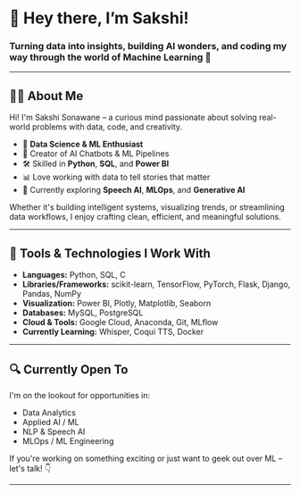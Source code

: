 # 👋 Hey there, I’m Sakshi!

### Turning data into insights, building AI wonders, and coding my way through the world of Machine Learning 🚀

---

## 👩‍💻 About Me

Hi! I'm Sakshi Sonawane – a curious mind passionate about solving real-world problems with data, code, and creativity.

- 🧠 **Data Science & ML Enthusiast**  
- 💬 Creator of AI Chatbots & ML Pipelines  
- 🛠️ Skilled in **Python**, **SQL**, and **Power BI**  
- 📊 Love working with data to tell stories that matter  
- 🎯 Currently exploring **Speech AI**, **MLOps**, and **Generative AI**

Whether it's building intelligent systems, visualizing trends, or streamlining data workflows, I enjoy crafting clean, efficient, and meaningful solutions.

---

## 🧰 Tools & Technologies I Work With

- **Languages:** Python, SQL, C  
- **Libraries/Frameworks:** scikit-learn, TensorFlow, PyTorch, Flask, Django, Pandas, NumPy  
- **Visualization:** Power BI, Plotly, Matplotlib, Seaborn  
- **Databases:** MySQL, PostgreSQL  
- **Cloud & Tools:** Google Cloud, Anaconda, Git, MLflow  
- **Currently Learning:** Whisper, Coqui TTS, Docker

---

## 🔍 Currently Open To

I'm on the lookout for opportunities in:
- Data Analytics
- Applied AI / ML
- NLP & Speech AI
- MLOps / ML Engineering

If you're working on something exciting or just want to geek out over ML – let's talk! 👇

---
